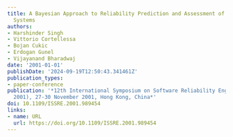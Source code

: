 ```yaml
---
title: A Bayesian Approach to Reliability Prediction and Assessment of Component Based
  Systems
authors:
- Harshinder Singh
- Vittorio Cortellessa
- Bojan Cukic
- Erdogan Gunel
- Vijayanand Bharadwaj
date: '2001-01-01'
publishDate: '2024-09-19T12:50:43.341461Z'
publication_types:
- paper-conference
publication: '*12th International Symposium on Software Reliability Engineering (ISSRE
  2001), 27-30 November 2001, Hong Kong, China*'
doi: 10.1109/ISSRE.2001.989454
links:
- name: URL
  url: https://doi.org/10.1109/ISSRE.2001.989454
---
```

